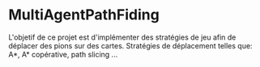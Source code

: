 # MultiAgentPathFiding


L'objetif de ce projet est d'implémenter des stratégies de jeu afin de déplacer des pions sur des cartes.
Stratégies de déplacement telles que: A*, A* copérative, path slicing ...
